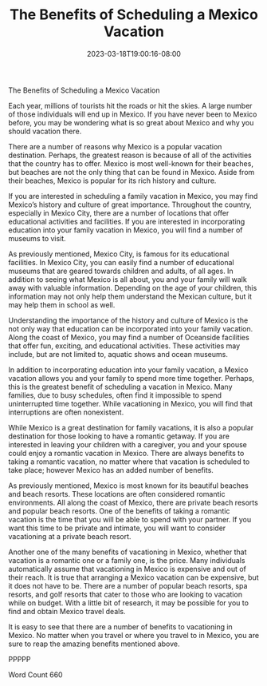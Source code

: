 ﻿---
title: "The Benefits of Scheduling a Mexico Vacation"
date: 2023-03-18T19:00:16-08:00
description: "Mexico Vacations Tips for Web Success"
featured_image: "/images/Mexico Vacations.jpg"
tags: ["Mexico Vacations"]
---

The Benefits of Scheduling a Mexico Vacation

Each year, millions of tourists hit the roads or hit the skies.  A large number of those individuals will end up in Mexico.  If you have never been to Mexico before, you may be wondering what is so great about Mexico and why you should vacation there.

There are a number of reasons why Mexico is a popular vacation destination.  Perhaps, the greatest reason is because of all of the activities that the country has to offer.  Mexico is most well-known for their beaches, but beaches are not the only thing that can be found in Mexico.  Aside from their beaches, Mexico is popular for its rich history and culture. 

If you are interested in scheduling a family vacation in Mexico, you may find Mexico’s history and culture of great importance. Throughout the country, especially in Mexico City, there are a number of locations that offer educational activities and facilities. If you are interested in incorporating education into your family vacation in Mexico, you will find a number of museums to visit. 

As previously mentioned, Mexico City, is famous for its educational facilities.  In Mexico City, you can easily find a number of educational museums that are geared towards children and adults, of all ages.  In addition to seeing what Mexico is all about, you and your family will walk away with valuable information. Depending on the age of your children, this information may not only help them understand the Mexican culture, but it may help them in school as well.

Understanding the importance of the history and culture of Mexico is the not only way that education can be incorporated into your family vacation.  Along the coast of Mexico, you may find a number of Oceanside facilities that offer fun, exciting, and educational activities.  These activities may include, but are not limited to, aquatic shows and ocean museums.

In addition to incorporating education into your family vacation, a Mexico vacation allows you and your family to spend more time together.  Perhaps, this is the greatest benefit of scheduling a vacation in Mexico. Many families, due to busy schedules, often find it impossible to spend uninterrupted time together. While vacationing in Mexico, you will find that interruptions are often nonexistent.  

While Mexico is a great destination for family vacations, it is also a popular destination for those looking to have a romantic getaway. If you are interested in leaving your children with a caregiver, you and your spouse could enjoy a romantic vacation in Mexico. There are always benefits to taking a romantic vacation, no matter where that vacation is scheduled to take place; however Mexico has an added number of benefits.

As previously mentioned, Mexico is most known for its beautiful beaches and beach resorts.  These locations are often considered romantic environments.  All along the coast of Mexico, there are private beach resorts and popular beach resorts. One of the benefits of taking a romantic vacation is the time that you will be able to spend with your partner.  If you want this time to be private and intimate, you will want to consider vacationing at a private beach resort.  

Another one of the many benefits of vacationing in Mexico, whether that vacation is a romantic one or a family one, is the price.  Many individuals automatically assume that vacationing in Mexico is expensive and out of their reach.  It is true that arranging a Mexico vacation can be expensive, but it does not have to be. There are a number of popular beach resorts, spa resorts, and golf resorts that cater to those who are looking to vacation while on budget.  With a little bit of research, it may be possible for you to find and obtain Mexico travel deals.

It is easy to see that there are a number of benefits to vacationing in Mexico.  No matter when you travel or where you travel to in Mexico, you are sure to reap the amazing benefits mentioned above.

PPPPP

Word Count 660

